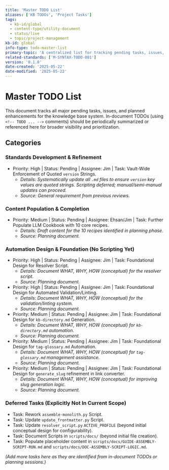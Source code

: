 ```yaml
---
title: 'Master TODO List'
aliases: ['KB TODOs', 'Project Tasks']
tags:
  - kb-id/global
  - content-type/utility-document 
  - status/live 
  - topic/project-management
kb-id: global
info-type: todo-master-list 
primary-topic: 'A centralized list for tracking pending tasks, issues, and planned enhancements for the knowledge base system and its standards.'
related-standards: ['M-SYNTAX-TODO-001']
version: '0.1.0'
date-created: '2025-05-22'
date-modified: '2025-05-22'
---
```


# Master TODO List

This document tracks all major pending tasks, issues, and planned enhancements for the knowledge base system. In-document TODOs (using `<!-- TODO ... -->` comments) should be periodically summarized or referenced here for broader visibility and prioritization.

## Categories

### Standards Development & Refinement
-   Priority: High | Status: Pending | Assignee: Jim | Task: Vault-Wide Enforcement of Quoted `version` Strings.
    -   *Details: Systematically update all `.md` files to ensure `version` key values are quoted strings. Scripting deferred; manual/semi-manual updates can proceed.*
    -   *Source: General requirement from previous reviews.*

### Content Population & Completion
-   Priority: Medium | Status: Pending | Assignee: Ehsan/Jim | Task: Further Populate LLM Cookbook with 10 core recipes.
    -   *Details: Draft content for the 10 recipes identified in planning phase.*
    -   *Source: Planning document.*

### Automation Design & Foundation (No Scripting Yet)
-   Priority: High | Status: Pending | Assignee: Jim | Task: Foundational Design for Resolver Script.
    -   *Details: Document WHAT, WHY, HOW (conceptual) for the resolver script.*
    -   *Source: Planning document.*
-   Priority: High | Status: Pending | Assignee: Jim | Task: Foundational Design for Automated Validation/Linting.
    -   *Details: Document WHAT, WHY, HOW (conceptual) for the validation/linting system.*
    -   *Source: Planning document.*
-   Priority: Medium | Status: Pending | Assignee: Jim | Task: Foundational Design for `kb-directory.md` Generation.
    -   *Details: Document WHAT, WHY, HOW (conceptual) for `kb-directory.md` automation.*
    -   *Source: Planning document.*
-   Priority: Medium | Status: Pending | Assignee: Jim | Task: Foundational Design for `tag-glossary.md` Automation.
    -   *Details: Document WHAT, WHY, HOW (conceptual) for `tag-glossary.md` management assistance.*
    -   *Source: Planning document.*
-   Priority: Medium | Status: Pending | Assignee: Jim | Task: Foundational Design for `generate_slug` refinement in link converter.
    -   *Details: Document WHAT, WHY, HOW (conceptual) for improving slug generation logic.*
    -   *Source: Planning document.*

### Deferred Tasks (Explicitly Not In Current Scope)
-   Task: Rework `assemble-monolith.py` Script.
-   Task: Update `update_frontmatter.py` Script.
-   Task: Update `resolver_script.py` `ACTIVE_PROFILE` (beyond initial conceptual design for configurability).
-   Task: Document Scripts in `scripts/docs/` (beyond initial file creation).
-   Task: Populate placeholder content in `scripts/docs/GUIDE-ASSEMBLY-SCRIPT-RUN.md` and `scripts/docs/DOC-ASSEMBLY-SCRIPT-LOGIC.md`.

*(Add more tasks here as they are identified from in-document TODOs or planning sessions.)* 